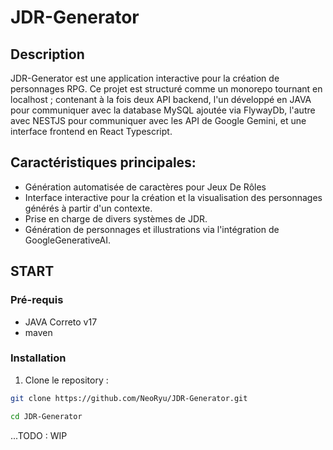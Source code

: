 # JDR-Generator

## Description
JDR-Generator est une application interactive pour la création de personnages RPG. Ce projet est structuré comme un 
monorepo tournant en localhost ; contenant à la fois deux API backend, l'un développé en JAVA pour communiquer avec la
database MySQL ajoutée via FlywayDb, l'autre avec NESTJS pour communiquer avec les API de Google Gemini, et une 
interface frontend en React Typescript.

## Caractéristiques principales: 
- Génération automatisée de caractères pour Jeux De Rôles
- Interface interactive pour la création et la visualisation des personnages générés à partir d'un contexte.
- Prise en charge de divers systèmes de JDR.
- Génération de personnages et illustrations via l'intégration de GoogleGenerativeAI.

## START

### Pré-requis
- JAVA Correto v17
- maven

### Installation
1. Clone le repository :
```bash
git clone https://github.com/NeoRyu/JDR-Generator.git
```
```bash
cd JDR-Generator
```

...TODO : WIP